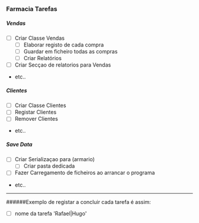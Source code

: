 ### Farmacia Tarefas

##### Vendas

- [ ] Criar Classe Vendas
    - [ ] Elaborar registo de cada compra
    - [ ] Guardar em ficheiro todas as compras
    - [ ] Criar Relatórios
- [ ] Criar Secçao de relatorios para Vendas
- etc..

##### Clientes
- [ ] Criar Classe Clientes
- [ ] Registar Clientes
- [ ] Remover Clientes
- etc..

##### Save Data
- [ ] Criar Serializaçao para (armario)
    - [ ] Criar pasta dedicada
- [ ] Fazer Carregamento de ficheiros ao arrancar o programa
- etc.. 

***
######Exemplo de registar a concluir cada tarefa é assim:
- [ ] nome da tarefa 'Rafael|Hugo'
 